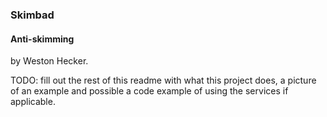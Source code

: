 ### Skimbad

#### Anti-skimming

by Weston Hecker.

TODO: fill out the rest of this readme with what this project does, a picture of an example and possible a code example of using the services if applicable.  
